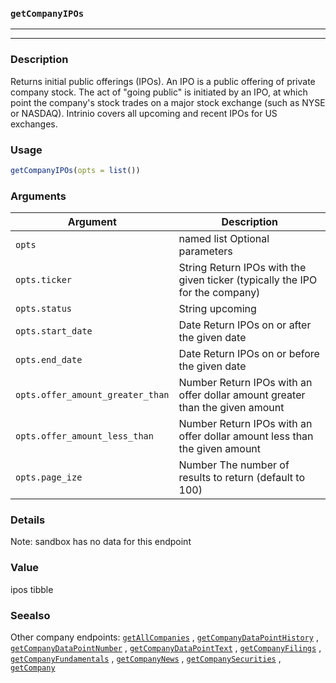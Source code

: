 ### `getCompanyIPOs`
***
***

### Description

 Returns initial public offerings (IPOs). An IPO is a public offering of private company stock. The act of &quot;going public&quot; is initiated by an IPO, at which point the company's stock trades on a major stock exchange (such as NYSE or NASDAQ). Intrinio covers all upcoming and recent IPOs for US exchanges.

### Usage
```r
getCompanyIPOs(opts = list())
```

### Arguments
Argument      |Description
------------- |----------------
```opts```     |     named list Optional parameters
```opts.ticker```     |     String Return IPOs with the given ticker (typically the IPO for the company)
```opts.status```     |     String upcoming | priced | withdrwn Return IPOs with the given status. Upcoming IPOs are scheduled to occur in the future. Priced IPOs have occured and the company should be trading publicly. Withdrawn IPOs were planned to occurr but were withdrawn beforehand
```opts.start_date```     |     Date Return IPOs on or after the given date
```opts.end_date```     |     Date Return IPOs on or before the given date
```opts.offer_amount_greater_than```     |     Number Return IPOs with an offer dollar amount greater than the given amount
```opts.offer_amount_less_than```     |     Number Return IPOs with an offer dollar amount less than the given amount
```opts.page_ize```     |     Number The number of results to return (default to 100)
### Details

 Note: sandbox has no data for this endpoint

### Value

 ipos tibble 

### Seealso

 Other company endpoints: [`getAllCompanies`](getAllCompanies.md) ,
  [`getCompanyDataPointHistory`](getCompanyDataPointHistory.md) ,
  [`getCompanyDataPointNumber`](getCompanyDataPointNumber.md) ,
  [`getCompanyDataPointText`](getCompanyDataPointText.md) ,
  [`getCompanyFilings`](getCompanyFilings.md) ,
  [`getCompanyFundamentals`](getCompanyFundamentals.md) ,
  [`getCompanyNews`](getCompanyNews.md) ,
  [`getCompanySecurities`](getCompanySecurities.md) ,
  [`getCompany`](getCompany.md) 

